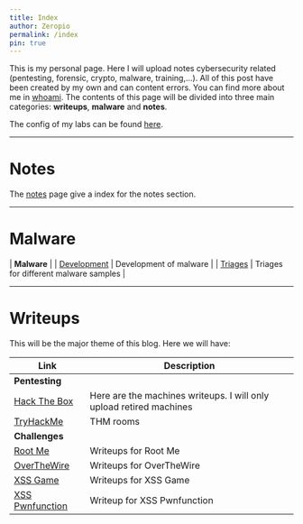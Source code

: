 ```yaml
---
title: Index
author: Zeropio
permalink: /index
pin: true
---
```


This is my personal page. Here I will upload notes cybersecurity related (pentesting, forensic, crypto, malware, training,...). All of this post have been created by my own and can content errors. You can find more about me in [whoami](/whoami). The contents of this page will be divided into three main categories: **writeups**, **malware** and **notes**.

The config of my labs can be found [here](/labs).

---

# Notes

The [notes](/notes/) page give a index for the notes section.

---

# Malware

| **Malware** |
| [Development](/categories/development) | Development of malware |
| [Triages](/categories/triage/) | Triages for different malware samples |

---

# Writeups

This will be the major theme of this blog. Here we will have:

| **Link**   | **Description**    |
|--------------- | --------------- |
| **Pentesting** |
| [Hack The Box](/categories/hackthebox/) | Here are the machines writeups. I will only upload retired machines |
| [TryHackMe](/categories/tryhackme) | THM rooms |
| **Challenges** |
| [Root Me](/categories/rootme/) | Writeups for Root Me |
| [OverTheWire](/categories/overthewire/) | Writeups for OverTheWire |
| [XSS Game](/categories/xssgame/) | Writeups for XSS Game |
| [XSS Pwnfunction](/categories/xsspwnfunction/) | Writeup for XSS Pwnfunction |


